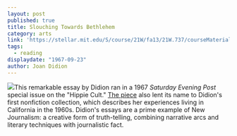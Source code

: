 ```yaml
---
layout: post
published: true
title: Slouching Towards Bethlehem
category: arts
link: 'https://stellar.mit.edu/S/course/21W/fa13/21W.737/courseMaterial/topics/topic7/readings/Didion_Slouching_Towards_Bethlehem/Didion_Slouching_Towards_Bethlehem.pdf'
tags: 
  - reading
displaydate: "1967-09-23"
author: Joan Didion
---
```


![](http://photos1.blogger.com/blogger/708/657/400/DSC_0002.jpg)This remarkable essay by Didion ran in a 1967 _Saturday Evening Post_ special issue on the "Hippie Cult." <a href="https://stellar.mit.edu/S/course/21W/fa13/21W.737/courseMaterial/topics/topic7/readings/Didion_Slouching_Towards_Bethlehem/Didion_Slouching_Towards_Bethlehem.pdf">The piece</a> also lent its name to Didion's first nonfiction collection, which describes her experiences living in California in the 1960s. Didion's essays are a prime example of New Journalism: a creative form of truth-telling, combining narrative arcs and literary techniques with journalistic fact.